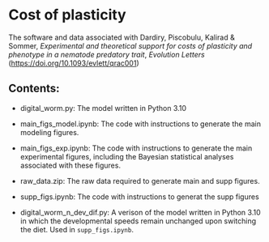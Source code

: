 # Cost of plasticity

The software and data associated with Dardiry, Piscobulu, Kalirad & Sommer, _Experimental and theoretical support for costs of plasticity and phenotype in a nematode predatory trait_, *Evolution Letters* (https://doi.org/10.1093/evlett/qrac001)

## Contents:

+ digital_worm.py: The model written in Python 3.10

+ main_figs_model.ipynb: The code with instructions to generate the main modeling figures.

+ main_figs_exp.ipynb: The code with instructions to generate the main experimental figures, including the Bayesian statistical analyses associated with these figures.

+ raw_data.zip: The raw data required to generate main and supp figures. 

+ supp_figs.ipynb: The code with instructions to generat the supp figures

+ digital_worm_n_dev_dif.py: A verison of the model written in Python 3.10 in which the developmental speeds remain unchanged upon switching the diet. Used in `supp_figs.ipynb`. 



